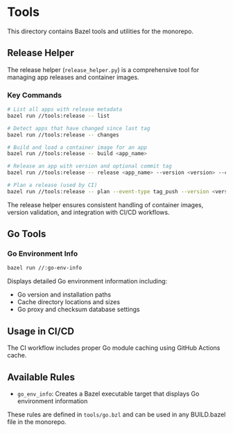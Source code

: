 # Tools

This directory contains Bazel tools and utilities for the monorepo.

## Release Helper

The release helper (`release_helper.py`) is a comprehensive tool for managing app releases and container images.

### Key Commands
```bash
# List all apps with release metadata
bazel run //tools:release -- list

# Detect apps that have changed since last tag
bazel run //tools:release -- changes

# Build and load a container image for an app
bazel run //tools:release -- build <app_name>

# Release an app with version and optional commit tag
bazel run //tools:release -- release <app_name> --version <version> --commit <sha>

# Plan a release (used by CI)
bazel run //tools:release -- plan --event-type tag_push --version <version>
```

The release helper ensures consistent handling of container images, version validation, and integration with CI/CD workflows.

## Go Tools

### Go Environment Info
```bash
bazel run //:go-env-info
```
Displays detailed Go environment information including:
- Go version and installation paths
- Cache directory locations and sizes
- Go proxy and checksum database settings

## Usage in CI/CD

The CI workflow includes proper Go module caching using GitHub Actions cache.

## Available Rules

- `go_env_info`: Creates a Bazel executable target that displays Go environment information

These rules are defined in `tools/go.bzl` and can be used in any BUILD.bazel file in the monorepo.
